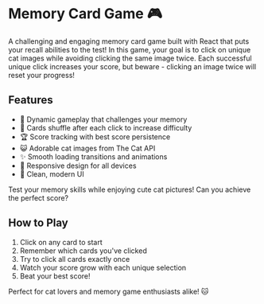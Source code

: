 # Memory Card Game 🎮

A challenging and engaging memory card game built with React that puts your recall abilities to the test! In this game, your goal is to click on unique cat images while avoiding clicking the same image twice. Each successful unique click increases your score, but beware - clicking an image twice will reset your progress!

## Features
- 🎯 Dynamic gameplay that challenges your memory
- 🔄 Cards shuffle after each click to increase difficulty
- 🏆 Score tracking with best score persistence
- 😺 Adorable cat images from The Cat API
- ✨ Smooth loading transitions and animations
- 📱 Responsive design for all devices
- 🎨 Clean, modern UI

Test your memory skills while enjoying cute cat pictures! Can you achieve the perfect score? 

## How to Play
1. Click on any card to start
2. Remember which cards you've clicked
3. Try to click all cards exactly once
4. Watch your score grow with each unique selection
5. Beat your best score!

Perfect for cat lovers and memory game enthusiasts alike! 🐱
